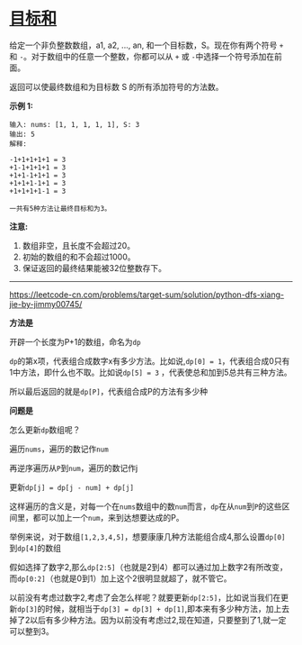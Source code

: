 # [目标和](https://leetcode-cn.com/problems/target-sum/)

给定一个非负整数数组，a1, a2, ..., an, 和一个目标数，S。现在你有两个符号 `+` 和 `-`。对于数组中的任意一个整数，你都可以从 `+` 或 `-`中选择一个符号添加在前面。

返回可以使最终数组和为目标数 S 的所有添加符号的方法数。

**示例 1:**

```
输入: nums: [1, 1, 1, 1, 1], S: 3
输出: 5
解释: 

-1+1+1+1+1 = 3
+1-1+1+1+1 = 3
+1+1-1+1+1 = 3
+1+1+1-1+1 = 3
+1+1+1+1-1 = 3

一共有5种方法让最终目标和为3。
```

**注意:**

1. 数组非空，且长度不会超过20。
2. 初始的数组的和不会超过1000。
3. 保证返回的最终结果能被32位整数存下。

---

https://leetcode-cn.com/problems/target-sum/solution/python-dfs-xiang-jie-by-jimmy00745/

**方法是**

开辟一个长度为P+1的数组，命名为`dp`

`dp`的第x项，代表组合成数字x有多少方法。比如说,`dp[0] = 1`，代表组合成0只有1中方法，即什么也不取。比如说`dp[5] = 3` ，代表使总和加到5总共有三种方法。

所以最后返回的就是`dp[P]`，代表组合成P的方法有多少种

**问题是**

怎么更新`dp`数组呢？

遍历`nums`，遍历的数记作`num`

再逆序遍历从`P`到`num`，遍历的数记作j

更新`dp[j] = dp[j - num] + dp[j]`

这样遍历的含义是，对每一个在`nums`数组中的数`num`而言，`dp`在从`num`到`P`的这些区间里，都可以加上一个`num`，来到达想要达成的P。

举例来说，对于数组`[1,2,3,4,5]`，想要康康几种方法能组合成4,那么设置`dp[0]`到`dp[4]`的数组

假如选择了数字2,那么`dp[2:5]`（也就是2到4）都可以通过加上数字2有所改变，而`dp[0:2]`（也就是0到1）加上这个2很明显就超了，就不管它。

以前没有考虑过数字2,考虑了会怎么样呢？就要更新`dp[2:5]`，比如说当我们在更新`dp[3]`的时候，就相当于`dp[3] = dp[3] + dp[1]`,即本来有多少种方法，加上去掉了2以后有多少种方法。因为以前没有考虑过2,现在知道，只要整到了1,就一定可以整到3。
